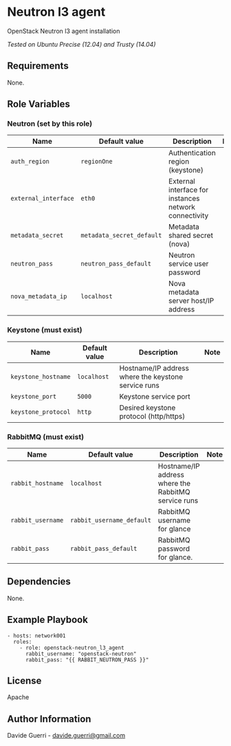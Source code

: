 Neutron l3 agent
=========

OpenStack Neutron l3 agent installation

_Tested on Ubuntu Precise (12.04) and Trusty (14.04)_

Requirements
------------

None.

Role Variables
--------------

### Neutron (set by this role)

| Name | Default value | Description | Note |
|---   |---            |---          |---   |
| `auth_region` | `regionOne` | Authentication region (keystone) ||
| `external_interface` | `eth0` | External interface for instances network connectivity ||
| `metadata_secret` | `metadata_secret_default` | Metadata shared secret (nova) ||
| `neutron_pass` | `neutron_pass_default` | Neutron service user password ||
| `nova_metadata_ip` | `localhost` | Nova metadata server host/IP address ||

### Keystone (must exist)

| Name | Default value | Description | Note |
|---  |---  |---  |--- |
| `keystone_hostname` | `localhost` | Hostname/IP address where the keystone service runs ||
| `keystone_port` | `5000` | Keystone service port ||
| `keystone_protocol` | `http` | Desired keystone protocol (http/https) ||


### RabbitMQ (must exist)

| Name | Default value | Description | Note |
|---  |---  |---  |--- |
| `rabbit_hostname` | `localhost` | Hostname/IP address where the RabbitMQ service runs ||
| `rabbit_username` | `rabbit_username_default` | RabbitMQ username for glance ||
| `rabbit_pass` | `rabbit_pass_default` | RabbitMQ password for glance. ||


Dependencies
------------

None.

Example Playbook
----------------

    - hosts: network001
      roles:
        - role: openstack-neutron_l3_agent
          rabbit_username: "openstack-neutron"
          rabbit_pass: "{{ RABBIT_NEUTRON_PASS }}"


License
-------

Apache

Author Information
------------------

Davide Guerri - davide.guerri@gmail.com
